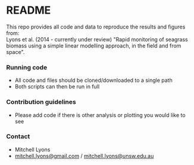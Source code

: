 # README #

This repo provides all code and data to reproduce the results and figures from:  
Lyons et al. (2014 - currently under review) "Rapid monitoring of seagrass biomass using a simple linear modelling approach, in the field and from space".

### Running code ###

* All code and files should be cloned/downloaded to a single path
* Both scripts can then be run in full

### Contribution guidelines ###

* Please add code if there is other analysis or plotting you would like to see

### Contact ###

* Mitchell Lyons
* mitchell.lyons@gmail.com / mitchell.lyons@unsw.edu.au